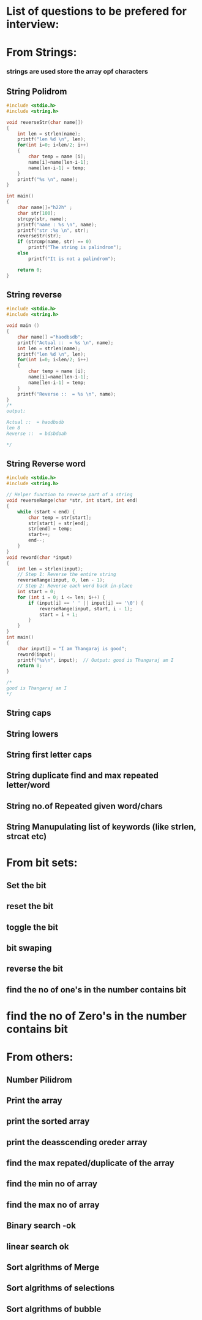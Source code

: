# List of questions to be prefered for interview:

# From Strings:
### strings are used store the array opf characters 
## String Polidrom
```c
#include <stdio.h>
#include <string.h>

void reverseStr(char name[])
{
    int len = strlen(name);
    printf("len %d \n", len);
    for(int i=0; i<len/2; i++)
    {
        char temp = name [i];
        name[i]=name[len-i-1];
        name[len-i-1] = temp;
    }
    printf("%s \n", name);
}

int main()
{
    char name[]="h22h" ;
    char str[100];
    strcpy(str, name);
    printf("name : %s \n", name);
    printf("str :%s \n", str);
    reverseStr(str);
    if (strcmp(name, str) == 0)
        printf("The string is palindrom");
    else
        printf("It is not a palindrom");

    return 0;
}
```
## String reverse
```c
#include <stdio.h>
#include <string.h>

void main ()
{
    char name[] ="haodbsdb";
    printf("Actual ::  = %s \n", name);
    int len = strlen(name);
    printf("len %d \n", len);
    for(int i=0; i<len/2; i++)
    {
        char temp = name [i];
        name[i]=name[len-i-1];
        name[len-i-1] = temp;
    }
    printf("Reverse ::  = %s \n", name);
}
/*
output:

Actual ::  = haodbsdb 
len 8 
Reverse ::  = bdsbdoah

*/
```
## String Reverse word
``` c
#include <stdio.h>
#include <string.h>

// Helper function to reverse part of a string
void reverseRange(char *str, int start, int end)
{
    while (start < end) {
        char temp = str[start];
        str[start] = str[end];
        str[end] = temp;
        start++;
        end--;
    }
}
void reword(char *input)
{
    int len = strlen(input);
    // Step 1: Reverse the entire string
    reverseRange(input, 0, len - 1);
    // Step 2: Reverse each word back in-place
    int start = 0;
    for (int i = 0; i <= len; i++) {
        if (input[i] == ' ' || input[i] == '\0') {
            reverseRange(input, start, i - 1);
            start = i + 1;
        }
    }
}
int main()
{
    char input[] = "I am Thangaraj is good";
    reword(input);
    printf("%s\n", input);  // Output: good is Thangaraj am I
    return 0;
}

/*
good is Thangaraj am I
*/

```
## String caps
## String lowers
## String first letter caps
## String duplicate find and max repeated letter/word
## String no.of Repeated given word/chars
## String Manupulating list of keywords (like strlen, strcat etc)

# From bit sets:
## Set the bit
## reset the bit
## toggle the bit
## bit swaping
## reverse the bit
## find the no of one's in the number contains bit
# find the no of Zero's in the number contains bit

# From others:
## Number Pilidrom
## Print the array
## print the sorted array
## print the deasscending oreder array
## find the max repated/duplicate of the array
## find the min no of array
## find the max no of array
## Binary search -ok
## linear search ok
## Sort algrithms of Merge
## Sort algrithms of selections
## Sort algrithms of bubble
